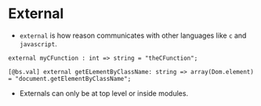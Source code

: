 # External

- `external` is how reason communicates with other languages like `c` and `javascript`.

```
external myCFunction : int => string = "theCFunction";
```

```
[@bs.val] external getELementByClassName: string => array(Dom.element) = "document.getElementByClassName";
```

- Externals can only be at top level or inside modules.
